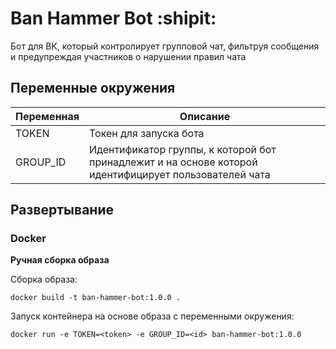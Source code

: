 # Ban Hammer Bot :shipit:

Бот для ВК, который контролирует групповой чат, фильтруя сообщения и предупреждая участников о нарушении правил чата

## Переменные окружения

| Переменная  | Описание |
| ------------- | ------------- |
| TOKEN  | Токен для запуска бота  |
| GROUP_ID  | Идентификатор группы, к которой бот принадлежит и на основе которой идентифицирует пользователей чата  |

## Развертывание 

### Docker

**Ручная сборка образа**

Сборка образа:

```commandline
docker build -t ban-hammer-bot:1.0.0 .
```

Запуск контейнера на основе образа c переменными окружения:

```commandline
docker run -e TOKEN=<token> -e GROUP_ID=<id> ban-hammer-bot:1.0.0
```